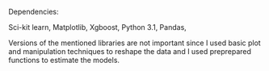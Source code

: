 Dependencies: 

Sci-kit learn,
Matplotlib,
Xgboost,
Python 3.1,
Pandas,

Versions of the mentioned libraries are not important since I used basic plot and manipulation techniques to reshape the data and I used preprepared functions to estimate the models.
